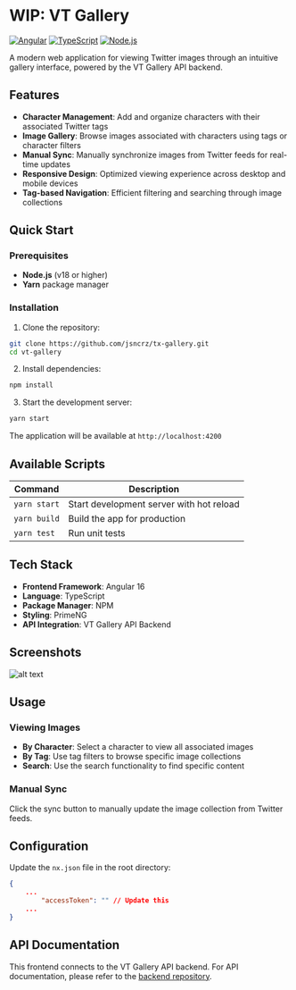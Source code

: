 # WIP: VT Gallery

[![Angular](https://img.shields.io/badge/Angular-16-red.svg)](https://angular.io/)
[![TypeScript](https://img.shields.io/badge/TypeScript-5.0-blue.svg)](https://www.typescriptlang.org/)
[![Node.js](https://img.shields.io/badge/Node.js-18+-green.svg)](https://nodejs.org/)

A modern web application for viewing Twitter images through an intuitive gallery interface, powered by the VT Gallery API backend.

## Features

- **Character Management**: Add and organize characters with their associated Twitter tags
- **Image Gallery**: Browse images associated with characters using tags or character filters
- **Manual Sync**: Manually synchronize images from Twitter feeds for real-time updates
- **Responsive Design**: Optimized viewing experience across desktop and mobile devices
- **Tag-based Navigation**: Efficient filtering and searching through image collections

## Quick Start

### Prerequisites

- **Node.js** (v18 or higher)
- **Yarn** package manager

### Installation

1. Clone the repository:
```bash
git clone https://github.com/jsncrz/tx-gallery.git
cd vt-gallery
```

2. Install dependencies:
```bash
npm install
```

3. Start the development server:
```bash
yarn start
```

The application will be available at `http://localhost:4200`

## Available Scripts

| Command | Description |
|---------|-------------|
| `yarn start` | Start development server with hot reload |
| `yarn build` | Build the app for production |
| `yarn test` | Run unit tests |

## Tech Stack

- **Frontend Framework**: Angular 16
- **Language**: TypeScript
- **Package Manager**: NPM
- **Styling**: PrimeNG
- **API Integration**: VT Gallery API Backend

##  Screenshots

![alt text](https://i.ibb.co/qM9gmLXb/vt2c.png "Gallery view")


##  Usage

### Viewing Images
- **By Character**: Select a character to view all associated images
- **By Tag**: Use tag filters to browse specific image collections
- **Search**: Use the search functionality to find specific content

### Manual Sync
Click the sync button to manually update the image collection from Twitter feeds.

## Configuration

Update the `nx.json` file in the root directory:

```json
{
    ...
        "accessToken": "" // Update this
    ...
}
```


## API Documentation

This frontend connects to the VT Gallery API backend. For API documentation, please refer to the [backend repository](https://github.com/jsncrz/tx-gallery-api).
